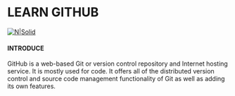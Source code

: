 # LEARN GITHUB

[![N|Solid](https://assets-cdn.github.com/images/modules/logos_page/GitHub-Logo.png)](https://nodesource.com/products/nsolid)

#### INTRODUCE 
GitHub is a web-based Git or version control repository and Internet hosting service. It is mostly used for code. It offers all of the distributed version control and source code management functionality of Git as well as adding its own features.